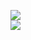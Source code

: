 [![](https://img.shields.io/badge/Made%20With-Github%20Spray-lightgrey.svg?style=for-the-badge&logo=github)](https://github.com/Annihil/github-spray#1773)  
[![](https://i.imgur.com/2DrTn0Z.gif)](https://github.com/Annihil/github-spray)